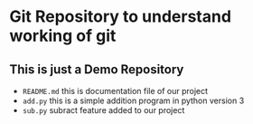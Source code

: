 # Git Repository to understand working of git
## This is just a Demo Repository

- `README.md` this is documentation file of our project
- `add.py` this is a simple addition program in python version 3 
- `sub.py` subract feature added to our project

